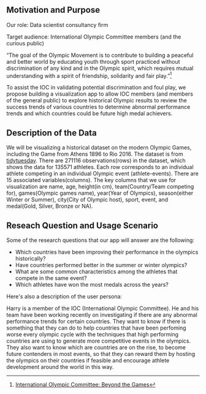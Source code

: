 ## Motivation and Purpose
Our role: Data scientist consultancy firm  

Target audience: International Olympic Committee members (and the curious public)  

“The goal of the Olympic Movement is to contribute to building a peaceful and better world by educating youth through sport practiced without discrimination of any kind and in the Olympic spirit, which requires mutual understanding with a spirit of friendship, solidarity and fair play.”[^1]

To assist the IOC in validating potential discrimination and foul play, we propose building a visualization app to allow IOC members (and members of the general public) to explore historical Olympic results to review the success trends of various countries to determine abnormal performance trends and which countries could be future high medal achievers.

## Description of the Data
We will be visualizing a historical dataset on the modern Olympic Games, including the Game from Athens 1896 to Rio 2016. The dataset is from [tidytuesday](https://github.com/rfordatascience/tidytuesday). There are 271116 observations(rows) in the dataset, which shows the data for 135571 athletes. Each row corresponds to an individual athlete competing in an individual Olympic event (athlete-events). There are 15 associated variables(columns). The key columns that we use for visualization are name, age, height(in cm), team(Country/Team competing for), games(Olympic games name), year(Year of Olympics), season(either Winter or Summer), city(City of Olympic host), sport, event, and medal(Gold, Silver, Bronze or NA).
## Reseach Question and Usage Scenario

Some of the research questions that our app will answer are the following:

- Which countries have been improving their performance in the olympics historically?
- Have countries performed better in the summer or winter olympics?
- What are some common characteristics among the athletes that compete in the same event?
- Which athletes have won the most medals across the years?

Here's also a description of the user persona:

Harry is a member of the IOC (International Olympic Committee). He and his team have been working recently on investigating if there are any abnormal performance trends for certain countries. They want to know if there is something that they can do to help countries that have been perfoming worse every olympic cycle with the techniques that high performing countries are using to generate more competitive events in the olympics. They also want to know which are countries are on the rise, to become future contenders in most events, so that they can reward them by hosting the olympics on their countries if feasible and encourage athlete development around the world in this way.

[^1]: [International Olympic Committee: Beyond the Games](https://olympics.com/ioc/beyond-the-games)